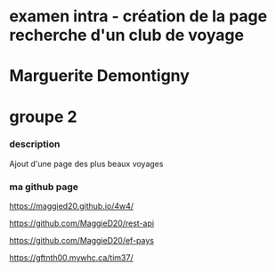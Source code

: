 
# examen intra - création de la page recherche d'un club de voyage

# Marguerite Demontigny
# groupe 2

### description
Ajout d'une page des plus beaux voyages


### ma github page
https://maggied20.github.io/4w4/

https://github.com/MaggieD20/rest-api

https://github.com/MaggieD20/ef-pays


https://gftnth00.mywhc.ca/tim37/
